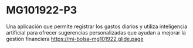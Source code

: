 # MG101922-P3

Una aplicación que permite registrar los gastos diarios y utiliza inteligencia artificial para ofrecer sugerencias personalizadas que ayudan a mejorar la gestión financiera
https://mi-bolsa-mg101922.glide.page
